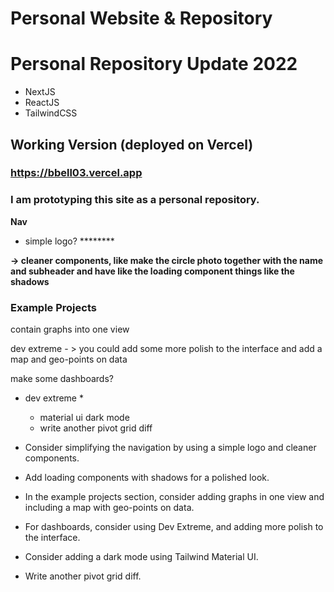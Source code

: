 # Personal Website & Repository

# Personal Repository Update 2022
- NextJS
- ReactJS
- TailwindCSS

## Working Version (deployed on Vercel)
### https://bbell03.vercel.app

### I am prototyping this site as a personal repository.

****Nav****

- simple logo? ********

****→ cleaner components, like make the circle photo together with the name and subheader and have like the loading component things like the shadows****

### Example Projects

contain graphs into one view

dev extreme - > you could add some more polish to the interface and add a map and geo-points on data

make some dashboards?

- dev extreme *
    - material ui dark mode
    - write another pivot grid diff

- Consider simplifying the navigation by using a simple logo and cleaner components.
- Add loading components with shadows for a polished look.
- In the example projects section, consider adding graphs in one view and including a map with geo-points on data.
- For dashboards, consider using Dev Extreme, and adding more polish to the interface.
- Consider adding a dark mode using Tailwind Material UI.
- Write another pivot grid diff.
